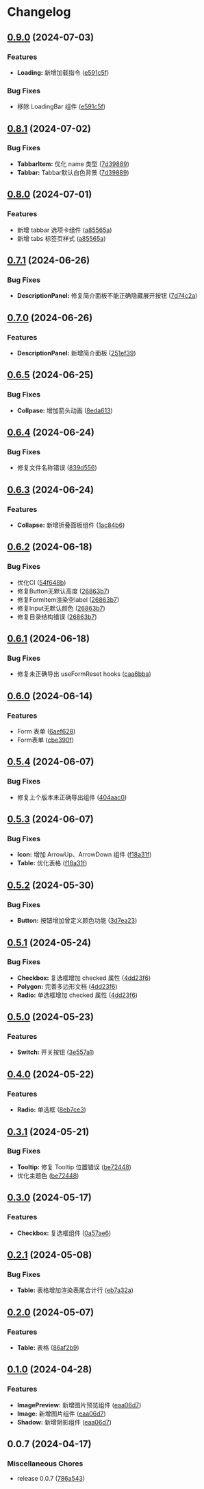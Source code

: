 # Changelog

## [0.9.0](https://github.com/DvShu/neatui-vue/compare/v0.8.1...v0.9.0) (2024-07-03)


### Features

* **Loading:** 新增加载指令 ([e591c5f](https://github.com/DvShu/neatui-vue/commit/e591c5f1b039b9051a29925a3aa58184f313f517))


### Bug Fixes

* 移除 LoadingBar 组件 ([e591c5f](https://github.com/DvShu/neatui-vue/commit/e591c5f1b039b9051a29925a3aa58184f313f517))

## [0.8.1](https://github.com/DvShu/neatui-vue/compare/v0.8.0...v0.8.1) (2024-07-02)


### Bug Fixes

* **TabbarItem:** 优化 name 类型 ([7d39889](https://github.com/DvShu/neatui-vue/commit/7d39889f391c4b55b0277a8eae3db8d8b1f57658))
* **Tabbar:** Tabbar默认白色背景 ([7d39889](https://github.com/DvShu/neatui-vue/commit/7d39889f391c4b55b0277a8eae3db8d8b1f57658))

## [0.8.0](https://github.com/DvShu/neatui-vue/compare/v0.7.1...v0.8.0) (2024-07-01)


### Features

* 新增 tabbar 选项卡组件 ([a85565a](https://github.com/DvShu/neatui-vue/commit/a85565a13b228ad644c38f2681acd4eec8ed3a3b))
* 新增 tabs 标签页样式 ([a85565a](https://github.com/DvShu/neatui-vue/commit/a85565a13b228ad644c38f2681acd4eec8ed3a3b))

## [0.7.1](https://github.com/DvShu/neatui-vue/compare/v0.7.0...v0.7.1) (2024-06-26)


### Bug Fixes

* **DescriptionPanel:** 修复简介面板不能正确隐藏展开按钮 ([7d74c2a](https://github.com/DvShu/neatui-vue/commit/7d74c2a8311ce3c20f34aea8d88f45c1c5f65611))

## [0.7.0](https://github.com/DvShu/neatui-vue/compare/v0.6.5...v0.7.0) (2024-06-26)

### Features

- **DescriptionPanel:** 新增简介面板 ([251ef39](https://github.com/DvShu/neatui-vue/commit/251ef399be174d9450116558c8c19b2c2d0ef541))

## [0.6.5](https://github.com/DvShu/neatui-vue/compare/v0.6.4...v0.6.5) (2024-06-25)

### Bug Fixes

- **Collpase:** 增加箭头动画 ([8eda613](https://github.com/DvShu/neatui-vue/commit/8eda61348cf40b867de093e7f6d04cd34aaeffac))

## [0.6.4](https://github.com/DvShu/neatui-vue/compare/v0.6.3...v0.6.4) (2024-06-24)

### Bug Fixes

- 修复文件名称错误 ([839d556](https://github.com/DvShu/neatui-vue/commit/839d5561b7c207a6faffd352aad580d14576e53f))

## [0.6.3](https://github.com/DvShu/neatui-vue/compare/v0.6.2...v0.6.3) (2024-06-24)

### Features

- **Collapse:** 新增折叠面板组件 ([1ac84b6](https://github.com/DvShu/neatui-vue/commit/1ac84b636414106cdc89267470a327d938318055))

## [0.6.2](https://github.com/DvShu/neatui-vue/compare/v0.6.1...v0.6.2) (2024-06-18)

### Bug Fixes

- 优化CI ([54f648b](https://github.com/DvShu/neatui-vue/commit/54f648be59c605da6ddc1a2817ae88041e50259e))
- 修复Button无默认高度 ([26863b7](https://github.com/DvShu/neatui-vue/commit/26863b76f1f338a05317e351e23c5d4b6d99a7c4))
- 修复FormItem渲染空label ([26863b7](https://github.com/DvShu/neatui-vue/commit/26863b76f1f338a05317e351e23c5d4b6d99a7c4))
- 修复Input无默认颜色 ([26863b7](https://github.com/DvShu/neatui-vue/commit/26863b76f1f338a05317e351e23c5d4b6d99a7c4))
- 修复目录结构错误 ([26863b7](https://github.com/DvShu/neatui-vue/commit/26863b76f1f338a05317e351e23c5d4b6d99a7c4))

## [0.6.1](https://github.com/DvShu/neatui-vue/compare/v0.6.0...v0.6.1) (2024-06-18)

### Bug Fixes

- 修复未正确导出 useFormReset hooks ([caa6bba](https://github.com/DvShu/neatui-vue/commit/caa6bba5cb50c6b2638f67d655e4fa916715a686))

## [0.6.0](https://github.com/DvShu/neatui-vue/compare/v0.5.4...v0.6.0) (2024-06-14)

### Features

- Form 表单 ([6aef628](https://github.com/DvShu/neatui-vue/commit/6aef628e8f8ccda2dcd1e1efb401413349ff0425))
- Form表单 ([cbe390f](https://github.com/DvShu/neatui-vue/commit/cbe390f7b34eb13043c5cfd847f05f319c435d16))

## [0.5.4](https://github.com/DvShu/neatui-vue/compare/v0.5.3...v0.5.4) (2024-06-07)

### Bug Fixes

- 修复上个版本未正确导出组件 ([404aac0](https://github.com/DvShu/neatui-vue/commit/404aac00600084214276e9d38b29a267b1b5638c))

## [0.5.3](https://github.com/DvShu/neatui-vue/compare/v0.5.2...v0.5.3) (2024-06-07)

### Bug Fixes

- **Icon:** 增加 ArrowUp、ArrowDown 组件 ([f18a31f](https://github.com/DvShu/neatui-vue/commit/f18a31f487d7c16906290f5e561bd3aa187ba602))
- **Table:** 优化表格 ([f18a31f](https://github.com/DvShu/neatui-vue/commit/f18a31f487d7c16906290f5e561bd3aa187ba602))

## [0.5.2](https://github.com/DvShu/neatui-vue/compare/v0.5.1...v0.5.2) (2024-05-30)

### Bug Fixes

- **Button:** 按钮增加曾定义颜色功能 ([3d7ea23](https://github.com/DvShu/neatui-vue/commit/3d7ea23490f5113299cda3e26f99945ecc8c382c))

## [0.5.1](https://github.com/DvShu/neatui-vue/compare/v0.5.0...v0.5.1) (2024-05-24)

### Bug Fixes

- **Checkbox:** 复选框增加 checked 属性 ([4dd23f6](https://github.com/DvShu/neatui-vue/commit/4dd23f62e7ac7905469108dad29f26666f83e8a8))
- **Polygon:** 完善多边形文档 ([4dd23f6](https://github.com/DvShu/neatui-vue/commit/4dd23f62e7ac7905469108dad29f26666f83e8a8))
- **Radio:** 单选框增加 checked 属性 ([4dd23f6](https://github.com/DvShu/neatui-vue/commit/4dd23f62e7ac7905469108dad29f26666f83e8a8))

## [0.5.0](https://github.com/DvShu/neatui-vue/compare/v0.4.0...v0.5.0) (2024-05-23)

### Features

- **Switch:** 开关按钮 ([3e557a1](https://github.com/DvShu/neatui-vue/commit/3e557a16afd208d4f47aa39c1981543daede8786))

## [0.4.0](https://github.com/DvShu/neatui-vue/compare/v0.3.1...v0.4.0) (2024-05-22)

### Features

- **Radio:** 单选框 ([8eb7ce3](https://github.com/DvShu/neatui-vue/commit/8eb7ce33c9e2f777b0980180d3a3cc16e8277a7f))

## [0.3.1](https://github.com/DvShu/neatui-vue/compare/v0.3.0...v0.3.1) (2024-05-21)

### Bug Fixes

- **Tooltip:** 修复 Tooltip 位置错误 ([be72448](https://github.com/DvShu/neatui-vue/commit/be724481b204d8627aa6e8015f3b2ee5d6affcb8))
- 优化主题色 ([be72448](https://github.com/DvShu/neatui-vue/commit/be724481b204d8627aa6e8015f3b2ee5d6affcb8))

## [0.3.0](https://github.com/DvShu/neatui-vue/compare/v0.2.1...v0.3.0) (2024-05-17)

### Features

- **Checkbox:** 复选框组件 ([0a57ae6](https://github.com/DvShu/neatui-vue/commit/0a57ae66b33f0f68d5125f41097634f66211953b))

## [0.2.1](https://github.com/DvShu/neatui-vue/compare/v0.2.0...v0.2.1) (2024-05-08)

### Bug Fixes

- **Table:** 表格增加渲染表尾合计行 ([eb7a32a](https://github.com/DvShu/neatui-vue/commit/eb7a32a170f6c2d78d1217a5f7c10e08fd8eaed7))

## [0.2.0](https://github.com/DvShu/neatui-vue/compare/v0.1.0...v0.2.0) (2024-05-07)

### Features

- **Table:** 表格 ([86af2b9](https://github.com/DvShu/neatui-vue/commit/86af2b9665d93f0f3894a224b5d22229df5f92f0))

## [0.1.0](https://github.com/DvShu/neatui-vue/compare/v0.0.7...v0.1.0) (2024-04-28)

### Features

- **ImagePreview:** 新增图片预览组件 ([eaa06d7](https://github.com/DvShu/neatui-vue/commit/eaa06d7bffb73ae20a93baa37e6c105fee108eaa))
- **Image:** 新增图片组件 ([eaa06d7](https://github.com/DvShu/neatui-vue/commit/eaa06d7bffb73ae20a93baa37e6c105fee108eaa))
- **Shadow:** 新增阴影组件 ([eaa06d7](https://github.com/DvShu/neatui-vue/commit/eaa06d7bffb73ae20a93baa37e6c105fee108eaa))

## 0.0.7 (2024-04-17)

### Miscellaneous Chores

- release 0.0.7 ([786a543](https://github.com/DvShu/neatui-vue/commit/786a5433ab1e1630f7c8725d26830cefc26ce5a9))
